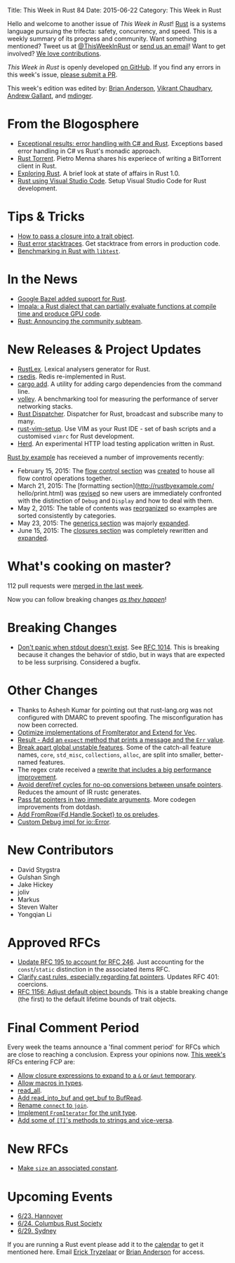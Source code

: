 Title: This Week in Rust 84
Date: 2015-06-22
Category: This Week in Rust

Hello and welcome to another issue of *This Week in Rust*!
[Rust](http://rust-lang.org) is a systems language pursuing the trifecta:
safety, concurrency, and speed. This is a weekly summary of its progress and
community. Want something mentioned? Tweet us at [@ThisWeekInRust](https://twitter.com/ThisWeekInRust) or [send us an
email](mailto:corey@octayn.net?subject=This%20Week%20in%20Rust%20Suggestion)!
Want to get involved? [We love
contributions](https://github.com/rust-lang/rust/wiki/Note-guide-for-new-contributors).

*This Week in Rust* is openly developed [on GitHub](https://github.com/cmr/this-week-in-rust).
If you find any errors in this week's issue, [please submit a PR](https://github.com/cmr/this-week-in-rust/pulls).

This week's edition was edited by: [Brian Anderson](https://github.com/brson), [Vikrant Chaudhary](https://github.com/nasa42), [Andrew Gallant](https://github.com/BurntSushi), and [mdinger](https://github.com/mdinger).

# From the Blogosphere

* [Exceptional results: error handling with C# and Rust](https://ruudvanasseldonk.com/2015/06/17/exceptional-results-error-handling-in-csharp-and-rust). Exceptions based error handling in C# vs Rust's monadic approach.
* [Rust Torrent](http://pietro.menna.net.br/recurse-center/rust/2015/06/19/rusty-torrent/). Pietro Menna shares his experiece of writing a BitTorrent client in Rust.
* [Exploring Rust](http://www.wilfred.me.uk/blog/2015/06/18/exploring-rust/). A brief look at state of affairs in Rust 1.0.
* [Rust using Visual Studio Code](https://mobiarch.wordpress.com/2015/06/16/rust-using-visual-studio-code/). Setup Visual Studio Code for Rust development.

# Tips & Tricks

* [How to pass a closure into a trait object](http://camjackson.net/post/rust-lang-how-to-pass-a-closure-into-a-trait-object).
* [Rust error stacktraces](http://phildawes.net/blog/2015/06/17/rust-stacktrace/). Get stacktrace from errors in production code.
* [Benchmarking in Rust with `libtest`](https://llogiq.github.io/2015/06/16/bench.html).

# In the News

* [Google Bazel added support for Rust](https://github.com/google/bazel/tree/master/tools/build_rules/rust).
* [Impala: a Rust dialect that can partially evaluate functions at compile time and produce GPU code](http://compilers.cs.uni-saarland.de/papers/ppl14_web.pdf).
* [Rust: Announcing the community subteam](https://internals.rust-lang.org/t/announcing-the-community-subteam/2248).

# New Releases & Project Updates

* [RustLex](https://github.com/LeoTestard/rustlex). Lexical analysers generator for Rust.
* [rsedis](https://github.com/seppo0010/rsedis). Redis re-implemented in Rust.
* [cargo add](https://github.com/withoutboats/cargo-add). A utility for adding cargo dependencies from the command line.
* [volley](https://github.com/jonhoo/volley). A benchmarking tool for measuring the performance of server networking stacks.
* [Rust Dispatcher](https://github.com/timonv/rdispatcher). Dispatcher for Rust, broadcast and subscribe many to many.
* [rust-vim-setup](https://github.com/ivanceras/rust-vim-setup). Use VIM as your Rust IDE - set of bash scripts and a customised `vimrc` for Rust development.
* [Herd](https://github.com/imjacobclark/herd). An experimental HTTP load testing application written in Rust.

[Rust by example](http://rustbyexample.com/) has receieved a number of
improvements recently:

* February 15, 2015: The [flow control
  section](http://rustbyexample.com/flow_control.html) was
  [created](https://github.com/rust-lang/rust-by-example/pull/421) to
  house all flow control operations together.
* March 21, 2015: The [formatting section](http://rustbyexample.com/
  hello/print.html) was
  [revised](https://github.com/rust-lang/rust-by-example/pull/496) so
  new users are immediately confronted with the distinction of `Debug`
  and `Display` and how to deal with them.
* May 2, 2015: The table of contents was
  [reorganized](https://github.com/rust-lang/rust-by-example/pull/561)
  so examples are sorted consistently by categories.
* May 23, 2015: The [generics
  section](http://rustbyexample.com/generics.html) was majorly
  [expanded](https://github.com/rust-lang/rust-by-example/pull/572).
* June 15, 2015: The [closures
  section](http://rustbyexample.com/fn/closures.html) was completely
  rewritten and
  [expanded](https://github.com/rust-lang/rust-by-example/pull/594).

# What's cooking on master?

112 pull requests were [merged in the last week][merged].

[merged]: https://github.com/issues?q=is%3Apr+org%3Arust-lang+is%3Amerged+merged%3A2015-06-15..2015-06-22

Now you can follow breaking changes *[as they happen][BitRust2]*!

[BitRust2]: http://killercup.github.io/bitrust/

# Breaking Changes

* [Don't panic when stdout doesn't
  exist](https://github.com/rust-lang/rust/pull/26168). See [RFC
  1014](https://github.com/rust-lang/rfcs/blob/master/text/1014-stdout-existential-crisis.md). This
  is breaking because it changes the behavior of stdio, but in ways
  that are expected to be less surprising. Considered a bugfix.

# Other Changes

* Thanks to Ashesh Kumar for pointing out that rust-lang.org was not
  configured with DMARC to prevent spoofing. The misconfiguration has
  now been corrected.
* [Optimize implementations of FromIterator and Extend for
  Vec](https://github.com/rust-lang/rust/pull/22681).
* [Result - Add an `expect` method that prints a message and the `Err`
  value](https://github.com/rust-lang/rust/pull/25359).
* [Break apart global unstable
  features](https://github.com/rust-lang/rust/pull/26192). Some of the
  catch-all feature names, `core`, `std_misc`, `collections`, `alloc`,
  are split into smaller, better-named features.
* The regex crate received a [rewrite that includes a big performance
  improvement](https://github.com/rust-lang/regex/pull/91).
* [Avoid deref/ref cycles for no-op conversions between unsafe
  pointers](https://github.com/rust-lang/rust/pull/26336). Reduces the
  amount of IR rustc generates.
* [Pass fat pointers in two immediate
  arguments](https://github.com/rust-lang/rust/pull/26411). More
  codegen improvements from dotdash.
* [Add FromRow{Fd,Handle,Socket} to os
  preludes](https://github.com/rust-lang/rust/pull/26413).
* [Custom Debug impl for
  io::Error](https://github.com/rust-lang/rust/pull/26416).

# New Contributors

* David Stygstra
* Gulshan Singh
* Jake Hickey
* joliv
* Markus
* Steven Walter
* Yongqian Li

# Approved RFCs

* [Update RFC 195 to account for RFC
  246](https://github.com/rust-lang/rfcs/pull/865). Just accounting
  for the `const`/`static` distinction in the associated items RFC.
* [Clarify cast rules, especially regarding fat
  pointers](https://github.com/rust-lang/rfcs/pull/1052). Updates RFC
  401: coercions.
* [RFC 1156: Adjust default object
  bounds](https://github.com/rust-lang/rfcs/blob/master/text/1156-adjust-default-object-bounds.md). This
  is a stable breaking change (the first) to the default lifetime
  bounds of trait objects.

# Final Comment Period

Every week the teams announce a 'final comment period' for RFCs which
are close to reaching a conclusion. Express your opinions now. [This
week's][fcp] RFCs entering FCP are:

[fcp]: https://github.com/rust-lang/rfcs/pulls?q=is%3Aopen+is%3Apr+label%3Afinal-comment-period

* [Allow closure expressions to expand to a `&` or `&mut` temporary](https://github.com/rust-lang/rfcs/pull/756).
* [Allow macros in types](https://github.com/rust-lang/rfcs/pull/873).
* [read_all](https://github.com/rust-lang/rfcs/pull/980).
* [Add read_into_buf and get_buf to BufRead](https://github.com/rust-lang/rfcs/pull/1015).
* [Rename `connect` to `join`](https://github.com/rust-lang/rfcs/pull/1102).
* [Implement `FromIterator` for the unit type](https://github.com/rust-lang/rfcs/pull/1130).
* [Add some of `[T]`'s methods to strings and vice-versa](https://github.com/rust-lang/rfcs/pull/1152).

# New RFCs

* [Make `size` an associated constant](https://github.com/rust-lang/rfcs/pull/1168).

# Upcoming Events

* [6/23. Hannover](http://blog.thoughtram.io/rust/2015/06/17/anouncing-hanovers-second-rust-meetup.html)
* [6/24. Columbus Rust Society](http://www.meetup.com/columbus-rs/)
* [6/29. Sydney](http://www.meetup.com/Rust-Sydney/events/222811456/)

If you are running a Rust event please add it to the [calendar] to get
it mentioned here. Email [Erick Tryzelaar][erickt] or [Brian
Anderson][brson] for access.

[calendar]: https://www.google.com/calendar/embed?src=apd9vmbc22egenmtu5l6c5jbfc%40group.calendar.google.com
[erickt]: mailto:erick.tryzelaar@gmail.com
[brson]: mailto:banderson@mozilla.com

